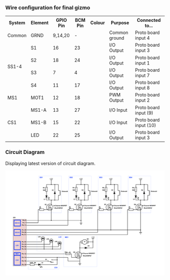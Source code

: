 ### Wire configuration for final gizmo


<table>
  <tr>
    <th>System</th>
    <th>Element</th>
    <th>GPIO Pin</th>
    <th>BCM Pin</th>
    <th>Colour</th>
    <th>Purpose</th>
    <th>Connected to...</th>
  </tr>
  <tr>
    <td>Common</td>
    <td>GRND</td>
    <td>9,14,20</td>
    <td>-</td>
    <td></td>
    <td>Common ground</td>
    <td>Proto board input 4</td>
  </tr>
  <tr>
    <td rowspan="5">SS1-4</td>
    <td>S1</td>
    <td>16</td>
    <td>23</td>
    <td></td>
    <td>I/O Output</td>
    <td>Proto board input 3</td>
  </tr>
  <tr>
    <td>S2</td>
    <td>18</td>
    <td>24</td>
    <td></td>
    <td>I/O Output</td>
    <td>Proto board input 1</td>
  </tr>
  <tr>
  </tr>
  <tr>
    <td>S3</td>
    <td>7</td>
    <td>4</td>
    <td></td>
    <td>I/O Output</td>
    <td>Proto board input 7</td>
  </tr>
  <tr>
    <td>S4</td>
    <td>11</td>
    <td>17</td>
    <td></td>
    <td>I/O Output</td>
    <td>Proto board input 8</td>
  </tr>
  <tr>
    <td>MS1</td>
    <td>MOT1</td>
    <td>12</td>
    <td>18</td>
    <td></td>
    <td>PWM Output</td>
    <td>Proto board input 2</td>
  </tr>
  <tr>
    <td rowspan="3">CS1</td>
    <td>MS1-A</td>
    <td>13</td>
    <td>27</td>
    <td></td>
    <td>I/O Input</td>
    <td>Proto board input (9)</td>
  </tr>
  <tr>
    <td>MS1-B</td>
    <td>15</td>
    <td>22</td>
    <td></td>
    <td>I/O Input</td>
    <td>Proto board input (10)</td>
  </tr>
  <tr>
    <td>LED</td>
    <td>22</td>
    <td>25</td>
    <td></td>
    <td>I/O Output</td>
    <td>Proto board input 3</td>
  </tr>
</table>

### Circuit Diagram

Displaying latest version of circuit diagram.

![](circuit_diagrams/complete-circuit.png)
